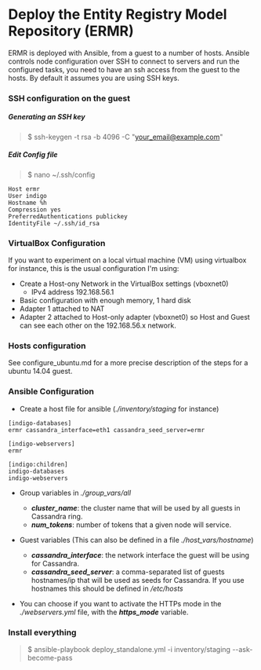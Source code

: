 # Deploy the Entity Registry Model Repository (ERMR)


ERMR is deployed with Ansible, from a guest to a number of hosts. Ansible 
controls node configuration over SSH to connect to servers and run the 
configured tasks, you need to have an ssh access from the guest to the hosts. 
By default it assumes you are using SSH keys.


### SSH configuration on the guest


##### Generating an SSH key

> $ ssh-keygen -t rsa -b 4096 -C "your_email@example.com"


##### Edit Config file

> $ nano ~/.ssh/config

```
Host ermr
User indigo
Hostname %h
Compression yes
PreferredAuthentications publickey
IdentityFile ~/.ssh/id_rsa
```


### VirtualBox Configuration

If you want to experiment on a local virtual machine (VM) using virtualbox for
instance, this is the usual configuration I'm using:

* Create a Host-ony Network in the VirtualBox settings (vboxnet0)
   * IPv4 address 192.168.56.1
* Basic configuration with enough memory, 1 hard disk
* Adapter 1 attached to NAT
* Adapter 2 attached to Host-only adapter (vboxnet0) so Host and Guest can see 
each other on the 192.168.56.x network. 


### Hosts configuration

See configure_ubuntu.md for a more precise description of the steps for a ubuntu
14.04 guest.


### Ansible Configuration


* Create a host file for ansible (_./inventory/staging_ for instance)

```
[indigo-databases]
ermr cassandra_interface=eth1 cassandra_seed_server=ermr

[indigo-webservers]
ermr

[indigo:children]
indigo-databases
indigo-webservers
```

* Group variables in _./group_vars/all_

  * _**cluster_name**_: the cluster name that will be used by all guests in 
  Cassandra ring.
  * _**num_tokens**_: number of tokens that a given node will service.


* Guest variables (This can also be defined in a file _./host_vars/hostname_)

  * _**cassandra_interface**_: the network interface the guest will be using for
Cassandra.
  * _**cassandra_seed_server**_: a comma-separated list of guests hostnames/ip 
  that will be used as seeds for Cassandra. If you use hostnames this should
  be defined in _/etc/hosts_
  
* You can choose if you want to activate the HTTPs mode in the 
_./webservers.yml_ file, with the **_https_mode_** variable.





### Install everything

> $ ansible-playbook deploy_standalone.yml -i inventory/staging --ask-become-pass


